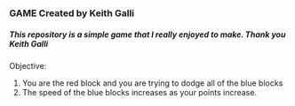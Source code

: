 ### GAME Created by Keith Galli
##### This repository is a simple game that I really enjoyed to make. Thank you Keith Galli

Objective:
1. You are the red block and you are trying to dodge all of the blue blocks
2. The speed of the blue blocks increases as your points increase.
